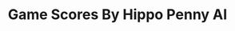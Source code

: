 ---
title: Game Scores By Hippo Penny AI
layout: scoredetail
permalink: /meta-score/football-manager-2024
header:
  teaser: /assets/images/football-manager-2024.jpg
  video:
    id: caW04uBhObs
    provider: youtube
---